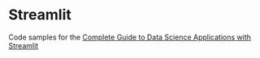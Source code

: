# Streamlit
Code samples for the [Complete Guide to Data Science Applications with Streamlit](https://www.udemy.com/course/streamlit/?referralCode=A77E3EADDE9E204B1D0C)
